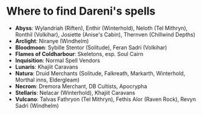 # Where to find Dareni's spells

- **Abyss**: Wylandriah (Riften), Enthir (Winterhold), Neloth (Tel Mithryn), Ronthil (Volkihar), Josiette (Anise's Cabin), Thernven (Chillwind Depths)
- **Arclight**: Niranye (Windhelm)
- **Bloodmoon**: Sybille Stentor (Solitude), Feran Sadri (Volkihar)
- **Flames of Coldharbour**: Skeletons, esp. Soul Cairn
- **Inquisition**: Normal Spell Vendors
- **Lunaris**: Khajiit Caravans
- **Natura**: Druid Merchants (Solitude, Falkreath, Markarth, Winterhold, Morthal inns, Eldergleam)
- **Necrom**: Dremora Merchant, DB Cultists, Apocrypha
- **Stellaris**: Nelacar (Winterhold), Khajiit Caravans
- **Vulcano**: Talvas Fathryon (Tel Mithryn), Fethis Alor (Raven Rock), Revyn Sadri (Windhelm)

